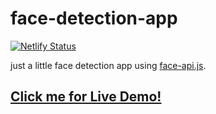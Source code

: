 # face-detection-app

[![Netlify Status](https://api.netlify.com/api/v1/badges/b964c468-0db5-4141-89ed-f7bfe7cece0d/deploy-status)](https://app.netlify.com/sites/vigorous-goldberg-e065f3/deploys)

just a little face detection app using [face-api.js](https://github.com/justadudewhohacks/face-api.js).

## **[Click me for Live Demo!](https://vigorous-goldberg-e065f3.netlify.app/)**
